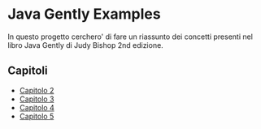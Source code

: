 # Java Gently Examples

In questo progetto cerchero' di fare un riassunto dei concetti presenti nel libro Java Gently di Judy Bishop 2nd edizione.

## Capitoli
* [Capitolo 2](ch2.md)
* [Capitolo 3](ch3.md)
* [Capitolo 4](ch4.md)
* [Capitolo 5](ch5.md)